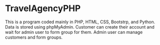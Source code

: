 # TravelAgencyPHP
This is a program coded mainly in PHP, HTML, CSS, Bootstrp, and Python.
Data is stored using phpMyAdmin.
Customer can create their account and wait for admin user to form group for them.
Admin user can manage customers and form groups.
